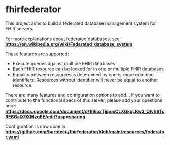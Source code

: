 # fhirfederator

This project aims to build a federated database management system for FHIR servers.

For more explanations about federated databases, see __https://en.wikipedia.org/wiki/Federated_database_system__

These features are supported:

* Execute queries against multiple FHIR databases
* Each FHIR resource can be looked for in one or multiple FHIR databases
* Equality between resources is determined by one or more common identifiers. Resources without identifier will never be equal to another resource.

There are many features and configuration options to add...
if you want to contribute to the functional specs of this server, please add your questions here: __https://docs.google.com/document/d/1l9ioxTjjpgxCLXGkgLkw3_Qlvh8Tc9E6GalX9XMzgBE/edit?usp=sharing__

Configuration is now done in __https://github.com/bartdecu/fhirfederator/blob/main/resources/federator.yaml__

